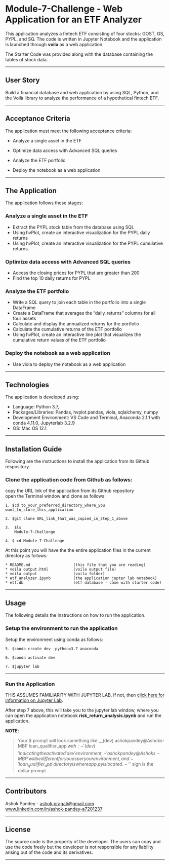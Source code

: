 # Module-7-Challenge - Web Application for an ETF Analyzer
This application analyzes a fintech ETF consisting of four stocks: GOST, GS, PYPL, and SQ. The code is written in Jupyter Notebook and the application is launched through **voila** as a web application.

The Starter Code was provided along with the database containing the tables of stock data.

---

## User Story
Build a financial database and web application by using SQL, Python, and the Voilà library to analyze the performance of a hypothetical fintech ETF.

---

## Acceptance Criteria  
The application must meet the following acceptance criteria:  

* Analyze a single asset in the ETF

* Optimize data access with Advanced SQL queries

* Analyze the ETF portfolio

* Deploy the notebook as a web application

---

## The Application  

The application follows these stages: 
    
### Analyze a single asset in the ETF
    
* Extract the PYPL stock table from the database using SQL   
* Using hvPlot, create an interactive visualization for the PYPL daily returns 
* Using hvPlot, create an interactive visualization for the PYPL cumulative returns.

### Optimize data access with Advanced SQL queries
* Access the closing prices for PYPL that are greater than 200
* Find the top 10 daily returns for PYPL

### Analyze the ETF portfolio
* Write a SQL query to join each table in the portfolio into a single DataFrame
* Create a DataFrame that averages the “daily_returns” columns for all four assets
* Calculate and display the annualized returns for the portfolio
* Calculate the cumulative returns of the ETF portfolio
* Using hvPlot, create an interactive line plot that visualizes the cumulative return values of the ETF portfolio

### Deploy the notebook as a web application

* Use viola to deploy the notebook as a web application
---

## Technologies
The application is developed using:  
* Language: Python 3.7,   
* Packages/Libraries: Pandas, hvplot.pandas, viola, sqlalchemy, numpy
* Development Environment: VS Code and Terminal, Anaconda 2.1.1 with conda 4.11.0, Jupyterlab 3.2.9  
* OS: Mac OS 12.1

---
## Installation Guide
Following are the instructions to install the application from its Github respository.  

### Clone the application code from Github as follows:
copy the URL link of the application from its Github repository      
open the Terminal window and clone as follows:  

    1. $cd to_your_preferred_directory_where_you want_to_store_this_application  
    
    2. $git clone URL_link_that_was_copied_in_step_1_above   
    
    3.  $ls     
        Module-7-Challenge    
        
    4. $ cd Module-7-Challenge     

At this point you will have the the entire application files in the current directory as follows:

    * README.md                   (this file that you are reading)  
    * voila output.html           (voila output file)  
    * voila output                (voila folder)  
    * etf_analyzer.ipynb          (the application jupter lab notebook)  
    * etf.db                      (etf database - came with starter code)  

---

## Usage
The following details the instructions on how to run the application.  

### Setup the environment to run the application
Setup the environment using conda as follows:

    5. $conda create dev -python=3.7 anaconda  
    
    6. $conda activate dev  
    
    7. $jupyter lab  

---

### Run the Application
THIS ASSUMES FAMILIARITY WITH JUPYTER LAB. If not, then [click here for information on Jupyter Lab](https://jupyterlab.readthedocs.io/en/stable/).  

After step 7 above, this will take you to the jupyter lab window, where you can open the application notebook **risk_return_analysis.ipynb** and run the application.  

**NOTE**:
>Your $ prompt will look something like __(dev) ashokpandey@Ashoks-MBP loan_qualifier_app$__ ,  with:  
    - '(dev)' indicating the activated 'dev' environment,   
    - ' ashokpandey@Ashoks-MBP ' will be different for you as per your environment, and   
    - 'loan_qualifier_app' directory is where app.py is located.  
    - '$' sign is the dollar prompt  

---

## Contributors
Ashok Pandey - ashok.pragati@gmail.com   
www.linkedin.com/in/ashok-pandey-a7201237

---

## License
The source code is the property of the developer. The users can copy and use the code freely but the developer is not responsible for any liability arising out of the code and its derivatives.

---